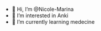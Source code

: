 - 👋 Hi, I’m @Nicole-Marina
- 👀 I’m interested in Anki
- 🌱 I’m currently learning medecine


<!---
Nicole-Marina/Nicole-Marina is a ✨ special ✨ repository because its `README.md` (this file) appears on your GitHub profile.
You can click the Preview link to take a look at your changes.
--->
